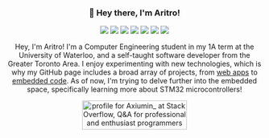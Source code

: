 <h3 align="center">👋 Hey there, I'm Aritro!</h3>

 <div align="center">
    <img src="https://img.shields.io/badge/Python-306998?&logo=Python&logoColor=FFD43B&style=for-the-badge" />
    <img src="https://img.shields.io/badge/C%2B%2B%0A-00599C?logo=c%2B%2B&style=for-the-badge" />
    <img src="https://img.shields.io/badge/HTML5-fff?logo=HTML5&style=for-the-badge" />
    <img src="https://img.shields.io/badge/Javascript-323330?logo=javascript&style=for-the-badge" />
    <img src="https://img.shields.io/badge/CSS-1572B6?logo=CSS3&style=for-the-badge" />
    <img src="https://img.shields.io/badge/react-00b5e7?&logo=react&logoColor=FFFFFF&style=for-the-badge" />
    <img src="https://img.shields.io/badge/Raspberry%20Pi-C51A4A?logo=Raspberry-Pi&style=for-the-badge" />
</div>



<p align="center">
Hey, I'm Aritro! I'm a Computer Engineering student in my 1A term at the University of Waterloo, and a self-taught software developer from the Greater Toronto Area. I enjoy experimenting with new technologies, which is why my GitHub page includes a broad array of projects, from <a href="https://github.com/Tech-FraserSAC/frasertickets">web apps</a> to <a href="https://github.com/AritroSaha10/sumobot-tej4m0">embedded code</a>. As of now, I'm trying to delve further into the embedded space, specifically learning more about STM32 microcontrollers!
</p>

<p align="center">  
    <a align="center" href="https://stackoverflow.com/users/7363404/axiumin?tab=profile"><img src="https://stackoverflow.com/users/flair/7363404.png?theme=clean" width="208" height="58" alt="profile for Axiumin_ at Stack Overflow, Q&amp;A for professional and enthusiast programmers" title="profile for Axiumin_ at Stack Overflow, Q&amp;A for professional and enthusiast programmers"></a>
</p>
  
<p align="center">
    
</p>
